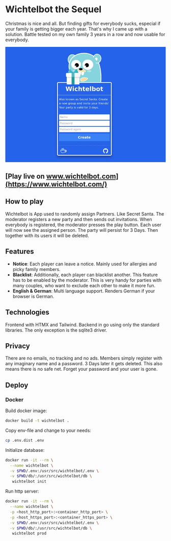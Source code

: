 # Wichtelbot the Sequel

Christmas is nice and all. But finding gifts for everybody sucks, especial if your family is getting bigger each year.
That's why I came up with a solution. Battle tested on my own family 3 years in a row and now usable for everybody.

![](docs/wichtelbot.jpeg)


## [Play live on www.wichtelbot.com](https://www.wichtelbot.com/)

## How to play
Wichtelbot is App used to randomly assign Partners. Like Secret Santa.
The moderator registers a new party and then sends out invitations. When everybody is registered, the moderator presses the play button.
Each user will now see the assigned person. The party will persist for 3 Days. Then together with its users it will be deleted.

## Features
- <b>Notice</b>: Each player can leave a notice. Mainly used for allergies and picky family members.
- <b>Blacklist</b>: Additionally, each player can blacklist another. This feature has to be enabled by the moderator. This is very handy for parties with many couples, who want to exclude each other to make it more fun.
- <b>English & German</b>: Multi language support. Renders German if your browser is German.

## Technologies
Frontend with HTMX and Tailwind. Backend in go using only the standard libraries. The only exception is the sqlite3 driver.

## Privacy
There are no emails, no tracking and no ads. Members simply register with any imaginary name and a password. 3 Days later it gets deleted.
This also means there is no safe net. Forget your password and your user is gone.

## Deploy
### Docker
Build docker image:
```sh
docker build -t wichtelbot .
```

Copy env-file and change to your needs:
```sh
cp .env.dist .env
```

Initialize database:
```sh
docker run -it --rm \
  --name wichtelbot \
  -v $PWD/.env:/usr/src/wichtelbot/.env \
  -v $PWD/db/:/usr/src/wichtelbot/db \
   wichtelbot init
```

Run http server:
```sh
docker run -it --rm \
  --name wichtelbot \
  -p <host_http_port>:<container_http_port> \
  -p <host_https_port>:<container_https_port> \
  -v $PWD/.env:/usr/src/wichtelbot/.env \
  -v $PWD/db/:/usr/src/wichtelbot/db \
   wichtelbot prod
```
